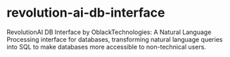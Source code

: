 # revolution-ai-db-interface
RevolutionAI DB Interface by OblackTechnologies: A Natural Language Processing interface for databases, transforming natural language queries into SQL to make databases more accessible to non-technical users.
